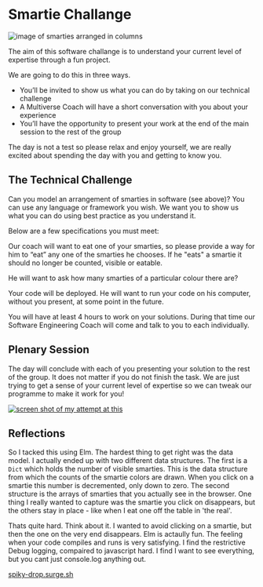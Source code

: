 # Smartie Challange

![image of smarties arranged in columns](https://user-images.githubusercontent.com/4499581/53914116-cb139700-4054-11e9-8e9a-40e3fc1a1c9d.jpg)

The aim of this software challange is to understand your current level of expertise through a fun project.

We are going to do this in three ways. 

* You’ll be invited to show us what you can do by taking on our technical challenge
* A Multiverse Coach will have a short conversation with you about your experience
* You’ll have the opportunity to present your work at the end of the main session to the rest of the group 

The day is not a test so please relax and enjoy yourself, we are really excited about spending the day with you and getting to know you.

## The Technical Challenge

Can you model an arrangement of smarties in software (see above)? You can use any language or framework you wish. We want you to show us what you can do using best practice as you understand it.

Below are a few specifications you must meet:

Our coach will want to eat one of your smarties, so please provide a way for him to “eat” any one of the smarties he chooses. If he "eats" a smartie it should no longer be counted, visible or eatable.

He will want to ask how many smarties of a particular colour there are?

Your code will be deployed. He will want to run your code on his computer, without you present, at some point in the future.

You will have at least 4 hours to work on your solutions. During that time our Software Engineering Coach will come and talk to you to each individually.

## Plenary Session

The day will conclude with each of you presenting your solution to the rest of the group. It does not matter if you do not finish the task. We are just trying to get a sense of your current level of expertise so we can tweak our programme to make it work for you! 

[![screen shot of my attempt at this](https://user-images.githubusercontent.com/4499581/53914952-b932f380-4056-11e9-88cc-df5c001501c4.jpg)](http://spiky-drop.surge.sh)

## Reflections

So I tacked this using Elm. The hardest thing to get right was the data model. I actually ended up with two different data structures. The first is a `Dict` which holds the number of visible smarties. This is the data structure from which the counts of the smartie colors are drawn. When you click on a smartie this number is decremented, only down to zero. The second structure is the arrays of smarties that you actually see in the browser. One thing I really wanted to capture was the smartie you click on disappears, but the others stay in place - like when I eat one off the table in 'the real'.

Thats quite hard. Think about it. I wanted to avoid clicking on a smartie, but then the one on the very end disappears. Elm is actaully fun. The feeling when your code compiles and runs is very satisfying. I find the restrictive Debug logging, compaired to javascript hard. I find I want to see everything, but you cant just console.log anything out.

[spiky-drop.surge.sh](http://spiky-drop.surge.sh)
